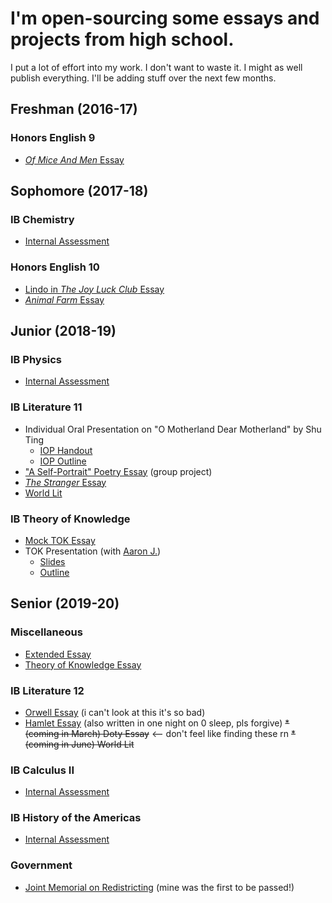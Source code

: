 # I'm open-sourcing some essays and projects from high school.
I put a lot of effort into my work. I don't want to waste it. I might as well publish everything. I'll be adding stuff over the next few months.

## Freshman (2016-17)
### Honors English 9
* [_Of Mice And Men_ Essay](https://github.com/Arinerron/school-work/blob/master/freshman/english/When%20Emotion%20Takes%20Control.pdf)

## Sophomore (2017-18)
### IB Chemistry
* [Internal Assessment](https://github.com/Arinerron/school-work/blob/master/senior/ia-chemistry/main.pdf)

### Honors English 10
* [Lindo in _The Joy Luck Club_ Essay](https://github.com/Arinerron/school-work/blob/master/sophomore/essay/Lindo%20in%20The%20Joy%20Luck%20Club.pdf)
* [_Animal Farm_ Essay](https://github.com/Arinerron/school-work/blob/master/sophomore/essay/Persuading%20the%20Sheeple.pdf)

## Junior (2018-19)
### IB Physics
* [Internal Assessment](https://github.com/Arinerron/school-work/blob/master/junior/ia-physics/main.pdf)

### IB Literature 11
* Individual Oral Presentation on "O Motherland Dear Motherland" by Shu Ting
  * [IOP Handout](https://github.com/Arinerron/school-work/blob/master/junior/poetry/O%20Motherland%2C%20Dear%20Motherland.pdf)
  * [IOP Outline](https://github.com/Arinerron/school-work/blob/master/junior/poetry/IOP%20Outline.pdf)
* ["A Self-Portrait" Poetry Essay](https://github.com/Arinerron/school-work/blob/master/junior/englishstuff/_A%20Self-Portrait_%20Essay.pdf) (group project)
* [_The Stranger_ Essay](https://github.com/Arinerron/school-work/blob/master/junior/englishstuff/The%20Stranger.pdf)
* [World Lit](https://github.com/Arinerron/school-work/blob/master/junior/world-lit/main.pdf)

### IB Theory of Knowledge
* [Mock TOK Essay](https://github.com/Arinerron/school-work/blob/master/junior/mock-tok/TOK%20-%20Mock%20Essay.pdf)
* TOK Presentation (with [Aaron J.](https://github.com/dirtyc0wsay))
  * [Slides](https://github.com/Arinerron/school-work/blob/master/junior/tokiop/TOK%20Presentation.pdf)
  * [Outline](https://github.com/Arinerron/school-work/blob/master/junior/tokiop/TOK%20-%20IOP%20Summary.pdf)
  
## Senior (2019-20)

### Miscellaneous
* [Extended Essay](https://github.com/Arinerron/school-work/blob/master/senior/extended-essay/main.pdf)
* [Theory of Knowledge Essay](https://github.com/Arinerron/school-work/blob/master/senior/tok-essay/main.pdf)

### IB Literature 12
* [Orwell Essay](https://github.com/Arinerron/school-work/blob/master/senior/orwell/George%20Orwell%20Final%20Essay.pdf) (i can't look at this it's so bad)
* [Hamlet Essay](https://github.com/Arinerron/school-work/blob/master/senior/hamlet/English%20-%20Hamlet%20Essay%20-%20Final%20Draft.pdf) (also written in one night on 0 sleep, pls forgive)
~~* (coming in March) Doty Essay~~ <-- don't feel like finding these rn
~~* (coming in June) World Lit~~

### IB Calculus II
* [Internal Assessment](https://github.com/Arinerron/school-work/blob/master/senior/ia-math/main.pdf)

### IB History of the Americas
* [Internal Assessment](https://github.com/Arinerron/school-work/blob/master/senior/ia-history/main.pdf)

### Government
* [Joint Memorial on Redistricting](https://github.com/Arinerron/school-work/blob/master/senior/government/Government%20-%20Joint%20Memorial%20110.pdf) (mine was the first to be passed!)
